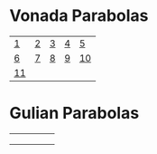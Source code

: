 # Vonada Parabolas
<table>
  <tr>
   <td>
      <a href="http://alpha.editor.p5js.org/full/HyhQqqnUM">1</a>
    </td>
   <td>
      <a href="http://alpha.editor.p5js.org/full/H1lannDs8M">2</a>
    </td>
   <td>
      <a href="http://alpha.editor.p5js.org/full/B1qxi9hIz">3</a>
    </td>
   <td>
      <a href="http://alpha.editor.p5js.org/full/BJgKs9n8f">4</a>
    </td>
   <td>
      <a href="http://alpha.editor.p5js.org/full/H1o6sc2Lz">5</a>
    </td>
  </tr>
  <tr>
   <td>
      <a href="http://alpha.editor.p5js.org/full/BJaG2chUM">6</a>
    </td>
   <td>
      <a href="http://alpha.editor.p5js.org/full/SyqDpc38M">7</a>
    </td>
   <td>
      <a href="http://alpha.editor.p5js.org/full/HJXRT93Uf">8</a>
    </td>
   <td>
      <a href="http://alpha.editor.p5js.org/full/SJyoC5n8M">9</a>
    </td>
   <td>
      <a href="http://alpha.editor.p5js.org/full/HyUIkj2Lf">10</a>
    </td>
  </tr>
  <tr>
   <td>
      <a href="http://alpha.editor.p5js.org/full/By2woYiIG">11</a>
    </td>
  </tr>
</table>

# Gulian Parabolas
<table>
  <tr>
   <td>
      <!-- <a href="">1</a> -->
    </td>
   <td>
      <!-- <a href="">2</a> -->
    </td>
   <td>
      <!-- <a href="">3</a> -->
    </td>
   <td>
      <!-- <a href="">4</a> -->
    </td>
   <td>
      <!-- <a href="">5</a> -->
    </td>
  </tr>
  <tr>
   <td>
      <!-- <a href="">1</a> -->
    </td>
   <td>
      <!-- <a href="">2</a> -->
    </td>
   <td>
      <!-- <a href="">3</a> -->
    </td>
   <td>
      <!-- <a href="">4</a> -->
    </td>
   <td>
      <!-- <a href="">5</a> -->
    </td>
  </tr>
  <tr>
   <td>
      <!-- <a href="">1</a> -->
    </td>
   <td>
      <!-- <a href="">2</a> -->
    </td>
   <td>
      <!-- <a href="">3</a> -->
    </td>
   <td>
      <!-- <a href="">4</a> -->
    </td>
   <td>
      <!-- <a href="">5</a> -->
    </td>
  </tr>
</table>
